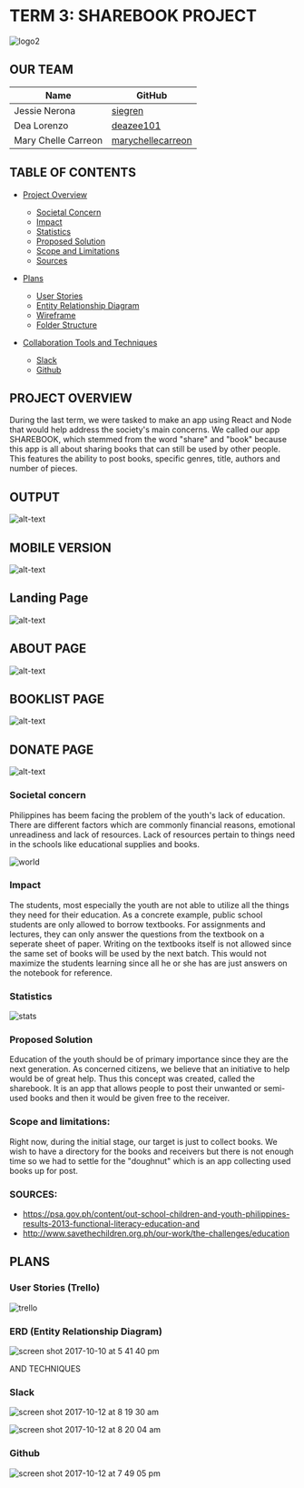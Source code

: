 # TERM 3: SHAREBOOK PROJECT
![logo2](https://user-images.githubusercontent.com/26729817/31423325-bff50112-ae86-11e7-8570-b789d015cf20.jpg)

## OUR TEAM
| Name | GitHub |
| --- | --- |
| Jessie Nerona | [siegren](https://github.com/siegren) |
| Dea Lorenzo | [deazee101](https://github.com/deazee101) |
| Mary Chelle Carreon | [marychellecarreon](https://github.com/marychellecarreon) |

## TABLE OF CONTENTS
 - [Project Overview](#project-overview)
     - [Societal Concern](#societal-concern)
     - [Impact](#impact)
     - [Statistics](#statistics)
     - [Proposed Solution](#proposed-solution)
     - [Scope and Limitations](#scope-and-limitations)
     - [Sources](#sources)

- [Plans](#plans)
     - [User Stories](#user-stories)
     - [Entity Relationship Diagram](#entity-relationship-diagram)
     - [Wireframe](coming-soon)
     - [Folder Structure](#folder-structure)

- [Collaboration Tools and Techniques](#collaboration-tools-and-techniques)
     - [Slack](#slack)
     - [Github](#github)


## PROJECT OVERVIEW
  During the last term, we were tasked to make an app using React and Node that would help address the society's main concerns. We called our app SHAREBOOK, which stemmed from the word "share" and "book" because this app is all about sharing books that can still be used by other people. This features the ability to post books, specific genres, title, authors and number of pieces.

## OUTPUT
![alt-text](img/book.gif)

## MOBILE VERSION
![alt-text](img/mobile.png)

## Landing Page
![alt-text](img/landingpage.png)

## ABOUT PAGE
![alt-text](img/about.png)

## BOOKLIST PAGE
![alt-text](img/booklist.png)

## DONATE PAGE
![alt-text](img/donate.png)

### Societal concern
  Philippines has beem facing the problem of the youth's lack of education. There are different factors which are commonly financial reasons, emotional unreadiness and lack of resources. Lack of resources pertain to things need in the schools like educational supplies and books.

![world](https://user-images.githubusercontent.com/26729817/31423337-d1b4718a-ae86-11e7-9762-019ef2d4884f.jpg)


### Impact
  The students, most especially the youth are not able to utilize all the things they need for their education. As a concrete example, public school students are only allowed to borrow textbooks. For assignments and lectures, they can only answer the questions from the textbook on a seperate sheet of paper. Writing on the textbooks itself is not allowed since the same set of books will be used by the next batch. This would not maximize the students learning since all he or she has are just answers on the notebook for reference.

### Statistics
![stats](https://user-images.githubusercontent.com/26729817/31423349-e6a088c2-ae86-11e7-97b0-46f78f751d8c.png)

### Proposed Solution
  Education of the youth should be of primary importance since they are the next generation. As concerned citizens, we believe that an initiative to help would be of great help. Thus this concept was created, called the sharebook. It is an app that allows people to post their unwanted or semi-used books and then it would be given free to the receiver.

### Scope and limitations:
  Right now, during the initial stage, our target is just to collect books. We wish to have a directory for the books and receivers but there is not enough time so we had to settle for the "doughnut" which is an app collecting used books up for post.

### SOURCES:

  * https://psa.gov.ph/content/out-school-children-and-youth-philippines-results-2013-functional-literacy-education-and
  * http://www.savethechildren.org.ph/our-work/the-challenges/education

## PLANS

### User Stories (Trello)
  ![trello](https://user-images.githubusercontent.com/26729817/31423378-0cf264aa-ae87-11e7-92fd-fc13a61f9d7e.png)

### ERD (Entity Relationship Diagram)
![screen shot 2017-10-10 at 5 41 40 pm](https://user-images.githubusercontent.com/26729817/31424184-7a7df0d0-ae8b-11e7-9528-c544c27fb819.png)

AND TECHNIQUES

### Slack
![screen shot 2017-10-12 at 8 19 30 am](https://user-images.githubusercontent.com/26729817/31473327-48cdb3cc-af26-11e7-9205-bc7f3bf4d76c.png)

![screen shot 2017-10-12 at 8 20 04 am](https://user-images.githubusercontent.com/26729817/31473329-534b7e4c-af26-11e7-9d3d-8eb88a358791.png)

### Github
![screen shot 2017-10-12 at 7 49 05 pm](https://user-images.githubusercontent.com/26729817/31494582-79989066-af86-11e7-8c57-387dc84c9b3d.png)


